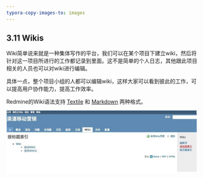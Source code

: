 ```yaml
---
typora-copy-images-to: images
---
```


## 3.11 Wikis

Wiki简单说来就是一种集体写作的平台，我们可以在某个项目下建立wiki，然后将针对这一项目所进行的工作都记录到里面。这不是简单的个人日志，其他跟此项目相关的人员也可以对wiki进行编辑。

具体一点，整个项目小组的人都可以编辑wiki，这样大家可以看到彼此的工作，可以提高用户协作能力，提高工作效率。

Redmine的Wiki语法支持 [Textile](http://www.redmine.org/projects/redmine/wiki/RedmineTextFormattingTextile) 和 [Markdown](http://www.redmine.org/projects/redmine/wiki/RedmineTextFormattingMarkdown) 两种格式。



![1509001010579](images/1509001010579.png)